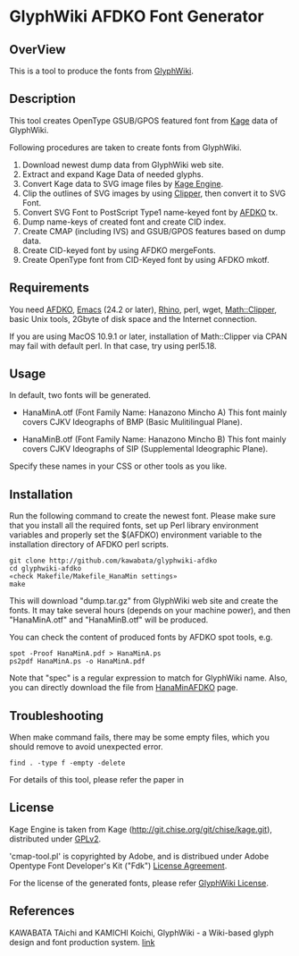 GlyphWiki AFDKO Font Generator
==============================

## OverView

This is a tool to produce the fonts from [GlyphWiki](http://glyphwiki.org).

## Description

This tool creates OpenType GSUB/GPOS featured font from
[Kage](http://fonts.jp/kage/) data of GlyphWiki.

Following procedures are taken to create fonts from GlyphWiki.

1. Download newest dump data from GlyphWiki web site.
2. Extract and expand Kage Data of needed glyphs.
3. Convert Kage data to SVG image files by [Kage Engine](http://git.chise.org/gitweb/?p=chise/kage.git;a=summary).
4. Clip the outlines of SVG images by using
   [Clipper](http://sourceforge.net/projects/polyclipping/), then
   convert it to SVG Font.
5. Convert SVG Font to PostScript Type1 name-keyed font by
   [AFDKO](http://www.adobe.com/jp/devnet/opentype/afdko.html) tx.
6. Dump name-keys of created font and create CID index.
7. Create CMAP (including IVS) and GSUB/GPOS features based on dump data.
8. Create CID-keyed font by using AFDKO mergeFonts.
9. Create OpenType font from CID-Keyed font by using AFDKO mkotf.

## Requirements

You need [AFDKO](http://www.adobe.com/jp/devnet/opentype/afdko.html),
[Emacs](www.gnu.org/software/emacs) (24.2 or later),
[Rhino](https://developer.mozilla.org/ja/docs/Rhino), perl, wget,
[Math::Clipper](http://search.cpan.org/~smueller/Math-Clipper/lib/Math/Clipper.pm),
basic Unix tools, 2Gbyte of disk space and the Internet connection.

If you are using MacOS 10.9.1 or later, installation of Math::Clipper
via CPAN may fail with default perl. In that case, try using perl5.18.

## Usage

In default, two fonts will be generated.

- HanaMinA.otf (Font Family Name: Hanazono Mincho A)
  This font mainly covers CJKV Ideographs of BMP (Basic Mulitilingual Plane).

- HanaMinB.otf (Font Family Name: Hanazono Mincho B)
  This font mainly covers CJKV Ideographs of SIP (Supplemental Ideographic Plane).

Specify these names in your CSS or other tools as you like.

## Installation

Run the following command to create the newest font. Please make sure
that you install all the required fonts, set up Perl library
environment variables and properly set the $(AFDKO) environment
variable to the installation directory of AFDKO perl scripts.

    git clone http://github.com/kawabata/glyphwiki-afdko
    cd glyphwiki-afdko
    «check Makefile/Makefile_HanaMin settings»
    make

This will download "dump.tar.gz" from GlyphWiki web site and create
the fonts. It may take several hours (depends on your machine power),
and then "HanaMinA.otf" and "HanaMinB.otf" will be produced.

You can check the content of produced fonts by AFDKO spot tools, e.g.

    spot -Proof HanaMinA.pdf > HanaMinA.ps
    ps2pdf HanaMinA.ps -o HanaMinA.pdf

Note that "spec" is a regular expression to match for GlyphWiki name.
Also, you can directly download the file from
[HanaMinAFDKO](https://github.com/cjkvi/HanaMinAFDKO/release) page.

## Troubleshooting

When make command fails, there may be some empty files, which you
should remove to avoid unexpected error.

    find . -type f -empty -delete

For details of this tool, please refer the paper in

## License

Kage Engine is taken from Kage
(http://git.chise.org/git/chise/kage.git), distributed under
[GPLv2](http://www.gnu.org/licenses/gpl-2.0.html).

'cmap-tool.pl' is copyrighted by Adobe, and is distribued under Adobe
Opentype Font Developer's Kit ("Fdk")
[License Agreement](http://www.adobe.com/jp/devnet/opentype/afdko/eula.html).

For the license of the generated fonts, please refer
[GlyphWiki License](http://en.glyphwiki.org/wiki/GlyphWiki:License).

## References

KAWABATA TAichi and KAMICHI Koichi, GlyphWiki - a Wiki-based glyph design and font production system. [link](http://www.atypi.org/past-conferences/hong-kong-2012/papers-and-presentations/glyphwiki-a-wiki-based-glyph-design-and-font-production-system.-taichi-kawabata-and-kamichi-koichi/view)
